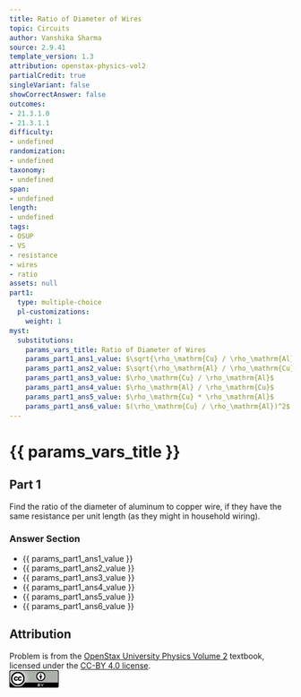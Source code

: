 ```yaml
---
title: Ratio of Diameter of Wires
topic: Circuits
author: Vanshika Sharma
source: 2.9.41
template_version: 1.3
attribution: openstax-physics-vol2
partialCredit: true
singleVariant: false
showCorrectAnswer: false
outcomes:
- 21.3.1.0
- 21.3.1.1
difficulty:
- undefined
randomization:
- undefined
taxonomy:
- undefined
span:
- undefined
length:
- undefined
tags:
- OSUP
- VS
- resistance
- wires
- ratio
assets: null
part1:
  type: multiple-choice
  pl-customizations:
    weight: 1
myst:
  substitutions:
    params_vars_title: Ratio of Diameter of Wires
    params_part1_ans1_value: $\sqrt{\rho_\mathrm{Cu} / \rho_\mathrm{Al}}$
    params_part1_ans2_value: $\sqrt{\rho_\mathrm{Al} / \rho_\mathrm{Cu}}$
    params_part1_ans3_value: $\rho_\mathrm{Cu} / \rho_\mathrm{Al}$
    params_part1_ans4_value: $\rho_\mathrm{Al} / \rho_\mathrm{Cu}$
    params_part1_ans5_value: $\rho_\mathrm{Cu} * \rho_\mathrm{Al}$
    params_part1_ans6_value: $(\rho_\mathrm{Cu} / \rho_\mathrm{Al})^2$
---
```

# {{ params_vars_title }}

## Part 1

Find the ratio of the diameter of aluminum to copper wire, if they have the same resistance per unit length (as they might in household wiring).

### Answer Section

- {{ params_part1_ans1_value }}
- {{ params_part1_ans2_value }}
- {{ params_part1_ans3_value }}
- {{ params_part1_ans4_value }}
- {{ params_part1_ans5_value }}
- {{ params_part1_ans6_value }}

## Attribution

Problem is from the [OpenStax University Physics Volume 2](https://openstax.org/details/books/university-physics-volume-2) textbook, licensed under the [CC-BY 4.0 license](https://creativecommons.org/licenses/by/4.0/).<br>![Image representing the Creative Commons 4.0 BY license.](https://raw.githubusercontent.com/firasm/bits/master/by.png)
